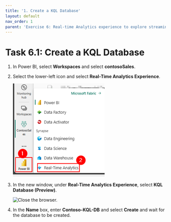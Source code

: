 ```yaml
---
title: '1. Create a KQL Database'
layout: default
nav_order: 1
parent: 'Exercise 6: Real-time Analytics experience to explore streaming data using KQL DB'
---
```


# Task 6.1: Create a KQL Database

1. In Power BI, select **Workspaces** and select **contosoSales**. 

2. Select the lower-left icon and select **Real-Time Analytics Experience**.

	![Close the browser.](../media/instructions240153/task-5.1.2.png)

3. In the new window, under **Real-Time Analytics Experience**, select **KQL Database (Preview)**.

	![Close the browser.](..media/instructions240153/task-5.1.3.png)

4. In the **Name** box, enter **Contoso-KQL-DB** and select **Create** and wait for the database to be created.
